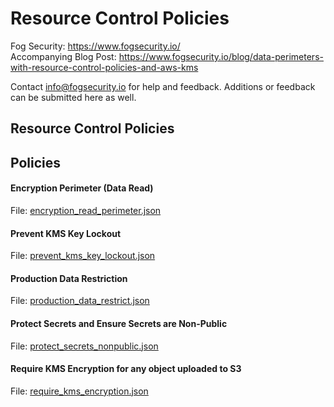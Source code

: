 # Resource Control Policies

Fog Security: https://www.fogsecurity.io/ \
Accompanying Blog Post: https://www.fogsecurity.io/blog/data-perimeters-with-resource-control-policies-and-aws-kms

Contact info@fogsecurity.io for help and feedback. Additions or feedback can be submitted here as well.


## Resource Control Policies


## Policies

#### Encryption Perimeter (Data Read)
File: [encryption_read_perimeter.json](encryption_read_perimeter.json)

#### Prevent KMS Key Lockout
File: [prevent_kms_key_lockout.json](prevent_kms_key_lockout.json)

#### Production Data Restriction
File: [production_data_restrict.json](production_data_restrict.json)

#### Protect Secrets and Ensure Secrets are Non-Public
File: [protect_secrets_nonpublic.json](protect_secrets_nonpublic.json)

#### Require KMS Encryption for any object uploaded to S3
File: [require_kms_encryption.json](require_kms_encryption.json)
